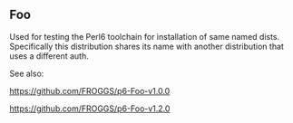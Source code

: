 ## Foo

Used for testing the Perl6 toolchain for installation of same named dists. Specifically this distribution shares its
name with another distribution that uses a different auth. 

See also:

https://github.com/FROGGS/p6-Foo-v1.0.0

https://github.com/FROGGS/p6-Foo-v1.2.0
